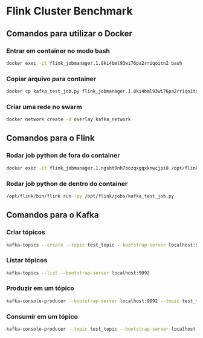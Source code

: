 # Flink Cluster Benchmark
## Comandos para utilizar o Docker
### Entrar em container no modo bash
```bash
docker exec -it flink_jobmanager.1.8ki4bml93wi76pa2rriqoitn2 bash
```
### Copiar arquivo para container
```bash
docker cp kafka_test_job.py flink_jobmanager.1.8ki4bml93wi76pa2rriqoitn2:/opt/flink/jobs/
```
### Criar uma rede no swarm
```bash
docker network create -d overlay kafka_network
```
## Comandos para o Flink
### Rodar job python de fora do container
```bash
docker exec -it flink_jobmanager.1.ngsht9nh7bozqxgqxknwcjpi8 /opt/flink/bin/flink run -py /opt/flink/jobs/kafka_test_job.py
```
### Rodar job python de dentro do container
```bash
/opt/flink/bin/flink run -py /opt/flink/jobs/kafka_test_job.py
```
## Comandos para o Kafka
###  Criar tópicos
```bash
kafka-topics --create --topic test_topic --bootstrap-server localhost:9092 --partitions 1 --replication-factor 1
```
### Listar tópicos
```bash
kafka-topics --list --bootstrap-server localhost:9092
```
### Produzir em um tópico
```bash
kafka-console-producer --bootstrap-server localhost:9092 --topic test_topic
```
### Consumir em um tópico
```bash
kafka-console-producer --topic test_topic --bootstrap-server localhost:9092
```

